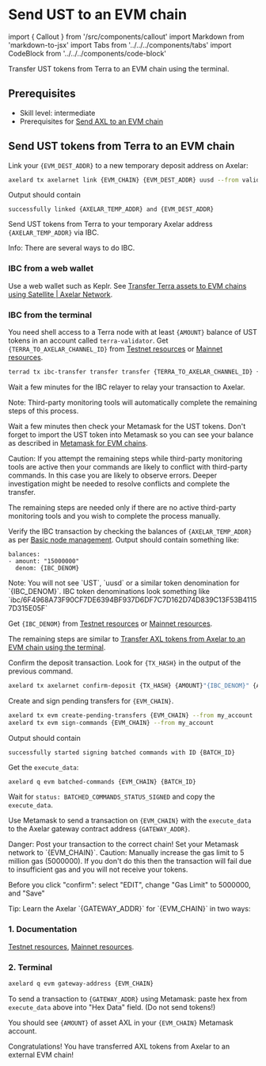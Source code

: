 # Send UST to an EVM chain

import { Callout } from '/src/components/callout'
import Markdown from 'markdown-to-jsx'
import Tabs from '../../../components/tabs'
import CodeBlock from '../../../components/code-block'

Transfer UST tokens from Terra to an EVM chain using the terminal.

## Prerequisites

- Skill level: intermediate
- Prerequisites for [Send AXL to an EVM chain](./axl-to-evm)

## Send UST tokens from Terra to an EVM chain

Link your `{EVM_DEST_ADDR}` to a new temporary deposit address on Axelar:

```bash
axelard tx axelarnet link {EVM_CHAIN} {EVM_DEST_ADDR} uusd --from validator
```

Output should contain

```
successfully linked {AXELAR_TEMP_ADDR} and {EVM_DEST_ADDR}
```

Send UST tokens from Terra to your temporary Axelar address `{AXELAR_TEMP_ADDR}` via IBC.

<Callout emoji="ℹ️">
  Info: There are several ways to do IBC.

### IBC from a web wallet

Use a web wallet such as Keplr. See [Transfer Terra assets to EVM chains using Satellite | Axelar Network](https://axelar.network/transfer-terra-assets-to-evm-chains-using-satellite).

### IBC from the terminal

You need shell access to a Terra node with at least `{AMOUNT}` balance of UST tokens in an account called `terra-validator`.
Get `{TERRA_TO_AXELAR_CHANNEL_ID}` from [Testnet resources](/resources/testnet) or [Mainnet resources](/resources/mainnet).

```bash
terrad tx ibc-transfer transfer transfer {TERRA_TO_AXELAR_CHANNEL_ID} {AXELAR_TEMP_ADDR} --packet-timeout-timestamp 0 --packet-timeout-height "0-20000" {AMOUNT}uusd --gas-prices 0.15uusd --from terra-validator -y -b block
```

</Callout>

Wait a few minutes for the IBC relayer to relay your transaction to Axelar.

<Callout emoji="📝">
  Note: Third-party monitoring tools will automatically complete the remaining steps of this process.

Wait a few minutes then check your Metamask for the UST tokens. Don't forget to import the UST token into Metamask so you can see your balance as described in [Metamask for EVM chains](/resources/metamask).
</Callout>

<Callout type="warning" emoji="⚠️">
  Caution: If you attempt the remaining steps while third-party monitoring tools are active then your commands are likely to conflict with third-party commands. In this case you are likely to observe errors. Deeper investigation might be needed to resolve conflicts and complete the transfer.

The remaining steps are needed only if there are no active third-party monitoring tools and you wish to complete the process manually.
</Callout>

Verify the IBC transaction by checking the balances of `{AXELAR_TEMP_ADDR}` as per [Basic node management](/node/basic). Output should contain something like:

```
balances:
- amount: "15000000"
  denom: {IBC_DENOM}
```

<Callout emoji="📝">
  Note: You will not see `UST`, `uusd` or a similar token denomination for `{IBC_DENOM}`. IBC token denominations look something like `ibc/6F4968A73F90CF7DE6394BF937D6DF7C7D162D74D839C13F53B41157D315E05F`
</Callout>

Get `{IBC_DENOM}` from [Testnet resources](/resources/testnet) or [Mainnet resources](/resources/mainnet).

The remaining steps are similar to [Transfer AXL tokens from Axelar to an EVM chain using the terminal](./axl-to-evm).

Confirm the deposit transaction. Look for `{TX_HASH}` in the output of the previous command.

```bash
axelard tx axelarnet confirm-deposit {TX_HASH} {AMOUNT}"{IBC_DENOM}" {AXELAR_TEMP_ADDR} --from my_account
```

Create and sign pending transfers for `{EVM_CHAIN}`.

```bash
axelard tx evm create-pending-transfers {EVM_CHAIN} --from my_account
axelard tx evm sign-commands {EVM_CHAIN} --from my_account
```

Output should contain

```
successfully started signing batched commands with ID {BATCH_ID}
```

Get the `execute_data`:

```bash
axelard q evm batched-commands {EVM_CHAIN} {BATCH_ID}
```

Wait for `status: BATCHED_COMMANDS_STATUS_SIGNED` and copy the `execute_data`.

Use Metamask to send a transaction on `{EVM_CHAIN}` with the `execute_data` to the Axelar gateway contract address `{GATEWAY_ADDR}`.

<Callout type="error" emoji="🔥">
  Danger: Post your transaction to the correct chain! Set your Metamask network to `{EVM_CHAIN}`.
</Callout>

<Callout type="warning" emoji="⚠️">
  Caution: Manually increase the gas limit to 5 million gas (5000000). If you don't do this then the transaction will fail due to insufficient gas and you will not receive your tokens.

Before you click "confirm": select "EDIT", change "Gas Limit" to 5000000, and "Save"
</Callout>

<Callout emoji="💡">
  Tip: Learn the Axelar `{GATEWAY_ADDR}` for `{EVM_CHAIN}` in two ways:

### 1. Documentation

[Testnet resources](/resources/testnet), [Mainnet resources](/resources/mainnet).

### 2. Terminal

```bash
axelard q evm gateway-address {EVM_CHAIN}
```

</Callout>

To send a transaction to `{GATEWAY_ADDR}` using Metamask: paste hex from `execute_data` above into "Hex Data" field. (Do not send tokens!)

You should see `{AMOUNT}` of asset AXL in your `{EVM_CHAIN}` Metamask account.

Congratulations! You have transferred AXL tokens from Axelar to an external EVM chain!
